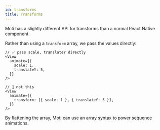```yaml
---
id: transforms
title: Transforms
---
```


Moti has a slightly different API for transforms than a normal React Native component.

Rather than using a `transform` array, we pass the values directly:

```tsx
// ✅ pass scale, translateY directly
<View
  animate={{
    scale: 1,
    translateY: 5,
  }}
/>
```

```tsx
// 🚨 not this
<View
  animate={{
    transform: [{ scale: 1 }, { translateY: 5 }],
  }}
/>
```

By flattening the array, Moti can use an array syntax to power sequence animations.
